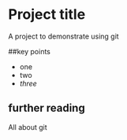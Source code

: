 # Project title

A project to demonstrate using git

##key points

* one
* two
* _three_

## further reading

All about git
